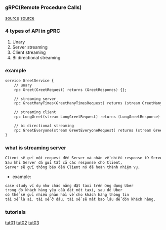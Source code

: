 ### gRPC(Remote Procedure Calls)
[source](https://200lab.io/blog/grpc-la-gi-vu-khi-tang-tai-microservices/)
[source](https://viblo.asia/p/grpc-grpc-server-streaming-WAyK8BENlxX)

### 4 types of API in gPRC
1. Unary
2. Server streaming
3. Client streaming
4. Bi directional streaming

### example
```html
service GreetService {
	// unary
	rpc Greet(GreetRequest) returns (GreetRespones) {};

	// streaming server
	rpc GreetManyTimes(GreetManyTimesRequest) returns (stream GreetManyTimesResponse) {};

	// streaming client
	rpc LongGreet(stream LongGreetRequest) returns (LongGreetResponse) {};

	// bi directional streaming
	rpc GreetEveryone(stream GreetEveryoneRequest) returns (stream GreetEveryoneResponse) {};
}
```

### what is streaming server

```html
Client sẽ gửi một request đến Server và nhận về nhiều response từ Server.
Sau khi Server đã gửi tất cả các response cho Client,
Server sẽ gửi thông báo đến Client nó đã hoàn thành nhiệm vụ.
```
- example:

```html
case study ví dụ như chức năng đặt taxi trên ứng dụng Uber
trong đó khách hàng yêu cầu đặt một taxi, sau đó Uber
có thể sẽ gửi nhiều phản hồi về cho khách hàng thông tin
tài xế là ai, tài xế ở đâu, tài xế sẽ mất bao lâu để đón khách hàng.
```


### tutorials
[tut01](https://scotch.io/tutorials/implementing-remote-procedure-calls-with-grpc-and-protocol-buffers)
[tut02](https://docs.servicestack.net/grpc-ruby)
[tut03](http://leohetsch.com/using-protocol-buffers-in-your-apis/)
